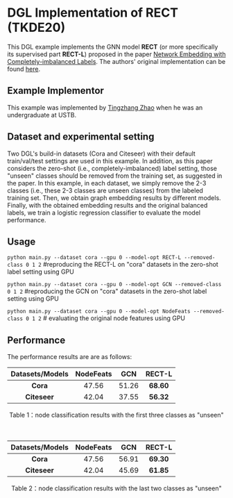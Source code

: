 # **DGL Implementation of RECT (TKDE20)**

This DGL example implements the GNN model **RECT** (or more specifically its supervised part **RECT-L**) proposed in the paper [Network Embedding with Completely-imbalanced Labels](https://ieeexplore.ieee.org/document/8979355). The authors' original implementation can be found [here](https://github.com/zhengwang100/RECT).

## Example Implementor

This example was implemented by [Tingzhang Zhao](https://github.com/Fizyhsp) when he was an undergraduate at USTB.

## **Dataset and experimental setting**

Two DGL's build-in datasets (Cora and Citeseer) with their default train/val/test settings are used in this example. In addition, as this paper considers the zero-shot (i.e., completely-imbalanced) label setting, those "unseen" classes should be removed from the training set, as suggested in the paper. In this example, in each dataset, we simply remove the 2-3 classes (i.e., these 2-3 classes are unseen classes) from the labeled training set. Then, we obtain graph embedding results by different models. Finally, with the obtained embedding results and the original balanced labels, we train a logistic regression classifier to evaluate the model performance.



## **Usage** 

`python main.py --dataset cora --gpu 0 --model-opt RECT-L --removed-class 0 1 2` #reproducing the RECT-L on "cora" datasets in the zero-shot label setting using GPU

`python main.py --dataset cora --gpu 0 --model-opt GCN --removed-class 0 1 2` #reproducing the GCN on "cora" datasets in the zero-shot label setting using GPU

`python main.py --dataset cora --gpu 0 --model-opt NodeFeats --removed-class 0 1 2` # evaluating the original node features using GPU



## **Performance**

The performance results are are as follows:

| **Datasets/Models** | **NodeFeats** | **GCN** | **RECT-L** |
| :-----------------: | :-----------: | :-----: | :--------: |
|      **Cora**       |     47.56     |  51.26  | **68.60**  |
|    **Citeseer**     |     42.04     |  37.55  | **56.32**  |

<center>Table 1：node classification results with the first three classes as "unseen"</center>
<br/>
<br/>


| **Datasets/Models** | **NodeFeats** | **GCN** | **RECT-L** |
| :-----------------: | :-----------: | :-----: | :--------: |
|      **Cora**       |     47.56     |  56.91  | **69.30**  |
|    **Citeseer**     |     42.04     |  45.69  | **61.85**  |

<center>Table 2：node classification results with the last two classes as "unseen"</center>
